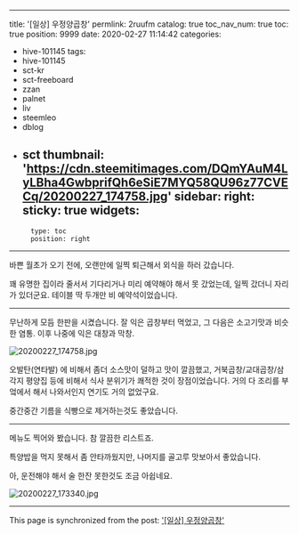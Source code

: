 
---
title: '[일상] 우정양곱창'
permlink: 2ruufm
catalog: true
toc_nav_num: true
toc: true
position: 9999
date: 2020-02-27 11:14:42
categories:
- hive-101145
tags:
- hive-101145
- sct-kr
- sct-freeboard
- zzan
- palnet
- liv
- steemleo
- dblog
- sct
thumbnail: 'https://cdn.steemitimages.com/DQmYAuM4LyLBha4GwbprifQh6eSiE7MYQ58QU96z77CVECq/20200227_174758.jpg'
sidebar:
    right:
        sticky: true
widgets:
    -
        type: toc
        position: right
---


바쁜 월초가 오기 전에, 오랜만에 일찍 퇴근해서 외식을 하러 갔습니다. 

꽤 유명한 집이라 줄서서 기다리거나 미리 예약해야 해서 못 갔었는데, 일찍 갔더니 자리가 있더군요. 테이블 딱 두개만 비 예약석이었습니다.

---

무난하게 모듬 한판을 시켰습니다. 잘 익은 곱창부터 먹었고, 그 다음은 소고기맛과 비슷한 염통. 이후 나중에 익은 대창과 막창.

![20200227_174758.jpg](https://cdn.steemitimages.com/DQmYAuM4LyLBha4GwbprifQh6eSiE7MYQ58QU96z77CVECq/20200227_174758.jpg)
<br>

오발탄(연타발) 에 비해서 좀더 소스맛이 덜하고 맛이 깔끔했고, 거북곱창/교대곱창/삼각지 평양집 등에 비해서 식사 분위기가 쾌적한 것이 장점이었습니다. 거의 다 조리를 부엌에서 해서 나와서인지 연기도 거의 없었구요.

중간중간 기름을 식빵으로 제거하는것도 좋았습니다.

---

메뉴도 찍어와 봤습니다. 참 깔끔한 리스트죠.

특양밥을 먹지 못해서 좀 안타까웠지만, 나머지를 골고루 맛보아서 좋았습니다. 

아, 운전해야 해서 술 한잔 못한것도 조금 아쉽네요.


![20200227_173340.jpg](https://cdn.steemitimages.com/DQmaDmUmuwp8wiZELLZndMGjM8H4UXhN1VqF7S8toxaEpSX/20200227_173340.jpg)
<br>

- - -

This page is synchronized from the post: ['[일상] 우정양곱창'](https://steemit.com/@glory7/2ruufm)
